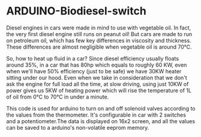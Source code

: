 # ARDUINO-Biodiesel-switch


<!-------------------------------------------------------------------------
See demo live on https://www.tinkercad.com/things/ilW7WSjFK7X-olej-old  
-------------------------------------------------------------------------->

Diesel engines in cars were made in mind to use with vegetable oil. In fact, the very first diesel engine still runs on peanut oil! But cars are made to run on petroleum oil, which has few key differences in viscosity and thickness.
These differences are almost negligible when vegetable oil is around 70°C. 

So, how to heat up fluid in a car?
Since diesel efficiency usually floats around 35%, in a car that has 80hp which equals to roughly 60 KW, even when we'll have 50% efficiency (just to be safe) we have 30KW heater sitting under our hood. Even when we take in consideration that we don't ask the engine for full load all the time, at slow driving, using just 10KW of power gives us 5KW of heating power which will rise the temperature of 1L of oil from 0°C to 70°C in under a minute.


This code is used for arduino to turn on and off solenoid valves according to the values from the thermometer. It's configurable in car with 2 switches and a potentiometer.The data is displayed on 16x2 screen, and all the values can be saved to a arduino's non-volatile eeprom memory.
<!-------
